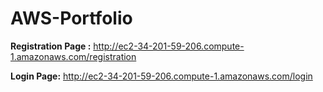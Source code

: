 # AWS-Portfolio

****Registration Page** :** http://ec2-34-201-59-206.compute-1.amazonaws.com/registration

****Login Page**:** http://ec2-34-201-59-206.compute-1.amazonaws.com/login
